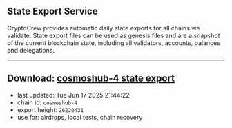 ## State Export Service
CryptoCrew provides automatic daily state exports for all chains we validate. State export files can be used as genesis files and are a snapshot of the current blockchain state, including all validators, accounts, balances and delegations.

---
**Download: [cosmoshub-4 state export](https://dl-eu2.ccvalidators.com/SERVICE/cosmoshub/cosmoshub-4_export_26220431.json)**
---

- last updated: Tue Jun 17 2025 21:44:22
- chain id: `cosmoshub-4`
- export height: `26220431`
- use for: airdrops, local tests, chain recovery

